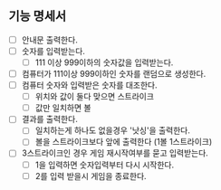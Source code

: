 ## 기능 명세서

- [ ] 안내문 출력한다.
- [ ] 숫자를 입력받는다.
  - [ ] 111 이상 999이하의 숫자값을 입력받는다.
- [ ] 컴퓨터가 111이상 999이하인 숫자를 랜덤으로 생성한다.
- [ ] 컴퓨터 숫자와 입력받은 숫자를 대조한다.
  - [ ] 위치와 값이 둘다 맞으면 스트라이크
  - [ ] 값만 일치하면 볼
- [ ] 결과를 출력한다.
  - [ ] 일치하는게 하나도 없을경우 '낫싱'을 출력한다.
  - [ ] 볼을 스트라이크보다 앞에 출력한다 (1볼 1스트라이크)
- [ ] 3스트라이크인 경우 게임 재시작여부를 묻고 입력받는다.
  - [ ] 1을 입력하면 숫자입력부터 다시 시작한다.
  - [ ] 2를 입력 받을시 게임을 종료한다.
